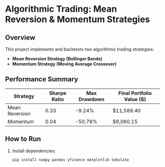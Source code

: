 # Algorithmic Trading: Mean Reversion & Momentum Strategies

## Overview
This project implements and backtests two algorithmic trading strategies:
- **Mean Reversion Strategy (Bollinger Bands)**
- **Momentum Strategy (Moving Average Crossover)**

## Performance Summary
| Strategy          | Sharpe Ratio | Max Drawdown | Final Portfolio Value ($) |
|------------------|-------------|--------------|--------------------------|
| Mean Reversion   | 0.33        | -9.24%       | $11,589.40               |
| Momentum         | 0.04        | -50.78%      | $9,060.15                |

## How to Run
1. Install dependencies:
   ```sh
   pip install numpy pandas yfinance matplotlib tabulate
